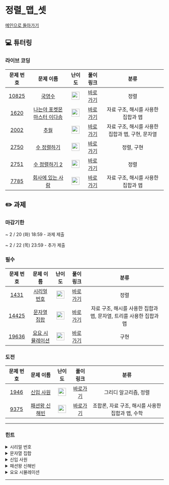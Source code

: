 # 정렬_맵_셋

[메인으로 돌아가기](https://github.com/Altu-Bitu-6/Notice)

## 💻 튜터링

### 라이브 코딩



| 문제 번호 | 문제 이름 | 난이도 | 풀이 링크 | 분류 |
|  :-:  |  :-:  |  :-:  |  :-:  |  :-:  |
|  [10825](https://www.acmicpc.net/problem/10825)  |  [국영수](https://www.acmicpc.net/problem/10825)  | <img height="25px" width="25px" src="https://static.solved.ac/tier_small/7.svg"/> |  [바로가기](https://github.com/Altu-Bitu-6/Notice/blob/main/01_정렬_맵_셋/라이브코딩/10825.cpp)  | 정렬 |
|  [1620](https://www.acmicpc.net/problem/1620)  |  [나는야 포켓몬 마스터 이다솜](https://www.acmicpc.net/problem/1620)  | <img height="25px" width="25px" src="https://static.solved.ac/tier_small/7.svg"/> |  [바로가기](https://github.com/Altu-Bitu-6/Notice/blob/main/01_정렬_맵_셋/라이브코딩/1620.cpp)  | 자료 구조, 해시를 사용한 집합과 맵 |
|  [2002](https://www.acmicpc.net/problem/2002)  |  [추월](https://www.acmicpc.net/problem/2002)  | <img height="25px" width="25px" src="https://static.solved.ac/tier_small/10.svg"/> |  [바로가기](https://github.com/Altu-Bitu-6/Notice/blob/main/01_정렬_맵_셋/라이브코딩/2002.cpp)  | 자료 구조, 해시를 사용한 집합과 맵, 구현, 문자열 |
|  [2750](https://www.acmicpc.net/problem/2750)  |  [수 정렬하기](https://www.acmicpc.net/problem/2750)  | <img height="25px" width="25px" src="https://static.solved.ac/tier_small/4.svg"/> |  [바로가기](https://github.com/Altu-Bitu-6/Notice/blob/main/01_정렬_맵_셋/라이브코딩/2750.cpp)  | 정렬, 구현 |
|  [2751](https://www.acmicpc.net/problem/2751)  |  [수 정렬하기 2](https://www.acmicpc.net/problem/2751)  | <img height="25px" width="25px" src="https://static.solved.ac/tier_small/6.svg"/> |  [바로가기](https://github.com/Altu-Bitu-6/Notice/blob/main/01_정렬_맵_셋/라이브코딩/2751.cpp)  | 정렬 |
|  [7785](https://www.acmicpc.net/problem/7785)  |  [회사에 있는 사람](https://www.acmicpc.net/problem/7785)  | <img height="25px" width="25px" src="https://static.solved.ac/tier_small/6.svg"/> |  [바로가기](https://github.com/Altu-Bitu-6/Notice/blob/main/01_정렬_맵_셋/라이브코딩/7785.cpp)  | 자료 구조, 해시를 사용한 집합과 맵 |

## ✏️ 과제

### 마감기한

~ 2 / 20 (화) 18:59 - 과제 제출 </br>

~ 2 / 22 (목) 23:59 - 추가 제출 </br>

### 필수

| 문제 번호 | 문제 이름 | 난이도 | 풀이 링크 | 분류 |
|  :-:  |  :-:  |  :-:  |  :-:  |  :-:  |
|  [1431](https://www.acmicpc.net/problem/1431)  |  [시리얼 번호](https://www.acmicpc.net/problem/1431)  | <img height="25px" width="25px" src="https://static.solved.ac/tier_small/8.svg"/> | [바로가기](https://github.com/Altu-Bitu-6/Notice/blob/main/01_정렬_맵_셋/필수/1431.cpp) | 정렬 |
|  [14425](https://www.acmicpc.net/problem/14425)  |  [문자열 집합](https://www.acmicpc.net/problem/14425)  | <img height="25px" width="25px" src="https://static.solved.ac/tier_small/8.svg"/> | [바로가기](https://github.com/Altu-Bitu-6/Notice/blob/main/01_정렬_맵_셋/필수/14425.cpp)  | 자료 구조, 해시를 사용한 집합과 맵, 문자열, 트리를 사용한 집합과 맵 |
|  [19636](https://www.acmicpc.net/problem/19636)  |  [요요 시뮬레이션](https://www.acmicpc.net/problem/19636)  | <img height="25px" width="25px" src="https://static.solved.ac/tier_small/7.svg"/> |  [바로가기](https://github.com/Altu-Bitu-6/Notice/blob/main/01_정렬_맵_셋/필수/19636.cpp)  | 구현 |

### 도전

| 문제 번호 | 문제 이름 | 난이도 | 풀이 링크 | 분류 |
|  :-:  |  :-:  |  :-:  |  :-:  |  :-:  |
|  [1946](https://www.acmicpc.net/problem/1946)  |  [신입 사원](https://www.acmicpc.net/problem/1946)  | <img height="25px" width="25px" src="https://static.solved.ac/tier_small/10.svg"/> |  [바로가기](https://github.com/Altu-Bitu-6/Notice/blob/main/01_정렬_맵_셋/도전/1946.cpp) | 그리디 알고리즘, 정렬 |
|  [9375](https://www.acmicpc.net/problem/9375)  |  [패션왕 신해빈](https://www.acmicpc.net/problem/9375)  | <img height="25px" width="25px" src="https://static.solved.ac/tier_small/8.svg"/> | [바로가기](https://github.com/Altu-Bitu-6/Notice/blob/main/01_정렬_맵_셋/도전/9375.cpp) | 조합론, 자료 구조, 해시를 사용한 집합과 맵, 수학 |

---

### 힌트

<details><summary>시리얼 번호</summary><div  markdown="1">&nbsp;&nbsp;&nbsp;&nbsp;서류심사와 면접심사의 성적을 모두 고려해 동시에 비교하려니 힘드네요. 하나의 심사 순위만 비교하려면 어떻게 해야 할까요?</div></details>

<details><summary>문자열 집합</summary><div  markdown="1">&nbsp;&nbsp;&nbsp;&nbsp;문자열의 개수 N, M이 꽤 크네요. 문자열을 효율적으로 관리할 수 있는 방법이 있을까요?</div></details>

<details><summary>신입 사원</summary><div  markdown="1">&nbsp;&nbsp;&nbsp;&nbsp;두 가지 순위를 비교하고 있어요. 동시에 비교하기보다는 하나를 고정하고 다른 하나를 비교하면 좋을 것 같아요!</div></details>

<details><summary>패션왕 신해빈</summary><div  markdown="1">&nbsp;&nbsp;&nbsp;&nbsp;의상의 이름과 의상의 종류 중 우리에게 필요한 입력값은 무엇일까요? 의상을 입지 않는 경우를 조심해야 할 것 같아요.</div></details>

<details><summary>요요 시뮬레이션</summary><div  markdown="1">&nbsp;&nbsp;&nbsp;&nbsp;문제가 조금 복잡하네요! 당황하지 말고 천천히 읽어보며 코드로 구현해봅시다. C++로 풀이할 경우, ⌊−5 / 2⌋ = -3이 나오는지 꼭 확인해보세요!</div></details>

---